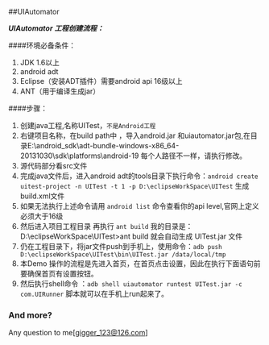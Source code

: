 ##UIAutomator

***UIAutomator 工程创建流程：***

####环境必备条件：
1. JDK 1.6以上
2. android adt 
3. Eclipse（安装ADT插件）需要android api 16级以上
4. ANT（用于编译生成jar）

####步骤：
1. 创建java工程,名称UITest，`不是Android工程`
2. 右键项目名称，在build path中 ，导入android.jar 和uiautomator.jar包,在目录E:\android_sdk\adt-bundle-windows-x86_64-20131030\sdk\platforms\android-19 每个人路径不一样，请执行修改。
3. 源代码部分看src文件
4. 完成java文件后，进入android adt的tools目录下执行命令：`android create uitest-project -n UITest -t 1 -p D:\eclipseWorkSpace\UITest` 生成build.xml文件
5. 如果无法执行上述命令请用 `android list` 命令查看你的api level,官网上定义必须大于16级
6. 然后进入项目工程目录 再执行 `ant build` 我的目录是：D:\eclipseWorkSpace\UITest>ant build  就会自动生成 UITest.jar 文件
7. 仍在工程目录下，将jar文件push到手机上，使用命令：`adb push D:\eclipseWorkSpace\UITest\bin\UITest.jar /data/local/tmp`
8. 本Demo 操作的流程是先进入首页，在首页点击设置，因此在执行下面语句前要确保首页有设置按钮。
9. 然后执行shell命令 ：`adb shell uiautomator runtest UITest.jar -c com.UIRunner` 脚本就可以在手机上run起来了。

### And more?

Any question to me[gigger_123@126.com]
